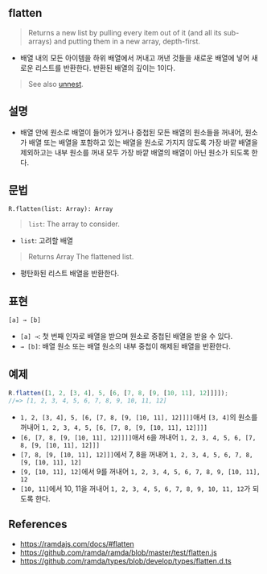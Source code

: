 ## flatten

> Returns a new list by pulling every item out of it (and all its sub-arrays) and putting them in a new array, depth-first.
- 배열 내의 모든 아이템을 하위 배열에서 꺼내고 꺼낸 것들을 새로운 배열에 넣어 새로운 리스트를 반환한다. 반환된 배열의 깊이는 1이다.

> See also [unnest](./unnest.md).

## 설명

- 배열 안에 원소로 배열이 들어가 있거나 중첩된 모든 배열의 원소들을 꺼내어, 원소가 배열 또는 배열을 포함하고 있는 배열을 원소로 가지지 않도록 가장 바깥 배열을 제외하고는 내부 원소를 꺼내 모두 가장 바깥 배열의 배열이 아닌 원소가 되도록 한다.

## 문법

```
R.flatten(list: Array): Array
```
> `list`: The array to consider.
- `list`: 고려할 배열
> Returns Array The flattened list.
- 평탄화된 리스트 배열을 반환한다.

## 표현

```
[a] → [b]
```
- `[a] →`: 첫 번째 인자로 배열을 받으며 원소로 중첩된 배열을 받을 수 있다.
- `→ [b]`: 배열 원소 또는 배열 원소의 내부 중첩이 해제된 배열을 반환한다.

## 예제

```js
R.flatten([1, 2, [3, 4], 5, [6, [7, 8, [9, [10, 11], 12]]]]);
//=> [1, 2, 3, 4, 5, 6, 7, 8, 9, 10, 11, 12]
```
- `1, 2, [3, 4], 5, [6, [7, 8, [9, [10, 11], 12]]]]`애서 `[3, 4]`의 원소를 꺼내어 `1, 2, 3, 4, 5, [6, [7, 8, [9, [10, 11], 12]]]]`
- `[6, [7, 8, [9, [10, 11], 12]]]]`애서 `6`을 꺼내어 `1, 2, 3, 4, 5, 6, [7, 8, [9, [10, 11], 12]]]`
- `[7, 8, [9, [10, 11], 12]]]`에서 7, 8을 꺼내어 `1, 2, 3, 4, 5, 6, 7, 8, [9, [10, 11], 12]`
- `[9, [10, 11], 12]`에서 9를 꺼내어 `1, 2, 3, 4, 5, 6, 7, 8, 9, [10, 11], 12`
- `[10, 11]`에서 10, 11을 꺼내어 `1, 2, 3, 4, 5, 6, 7, 8, 9, 10, 11, 12`가 되도록 한다.

## References

- https://ramdajs.com/docs/#flatten
- https://github.com/ramda/ramda/blob/master/test/flatten.js
- https://github.com/ramda/types/blob/develop/types/flatten.d.ts
